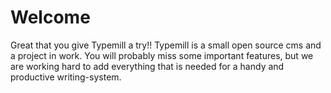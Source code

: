 # Welcome

Great that you give Typemill a try!! Typemill is a small open source cms and a project in work. You will probably miss some important features, but we are working hard to add everything that is needed for a handy and productive writing-system.

